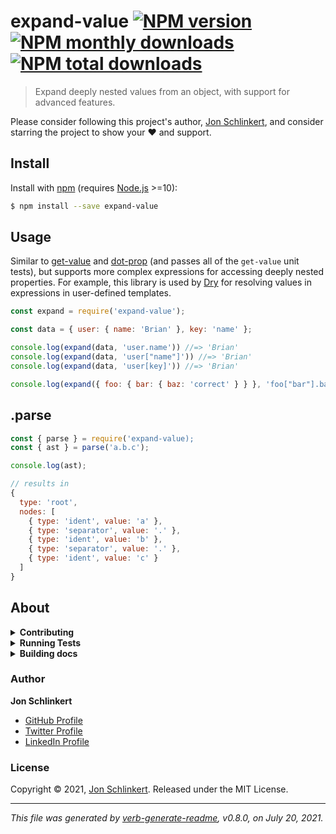 # expand-value [![NPM version](https://img.shields.io/npm/v/expand-value.svg?style=flat)](https://www.npmjs.com/package/expand-value) [![NPM monthly downloads](https://img.shields.io/npm/dm/expand-value.svg?style=flat)](https://npmjs.org/package/expand-value) [![NPM total downloads](https://img.shields.io/npm/dt/expand-value.svg?style=flat)](https://npmjs.org/package/expand-value)

> Expand deeply nested values from an object, with support for advanced features.

Please consider following this project's author, [Jon Schlinkert](https://github.com/jonschlinkert), and consider starring the project to show your :heart: and support.

## Install

Install with [npm](https://www.npmjs.com/) (requires [Node.js](https://nodejs.org/en/) >=10):

```sh
$ npm install --save expand-value
```

## Usage

Similar to [get-value](https://github.com/jonschlinkert/get-value) and [dot-prop](https://github.com/sindresorhus/dot-prop) (and passes all of the `get-value` unit tests), but supports more complex expressions for accessing deeply nested properties. For example, this library is used by [Dry](https://github.com/jonschlinkert/dry) for resolving values in expressions in user-defined templates.

```js
const expand = require('expand-value');

const data = { user: { name: 'Brian' }, key: 'name' };

console.log(expand(data, 'user.name')) //=> 'Brian'
console.log(expand(data, 'user["name"]')) //=> 'Brian'
console.log(expand(data, 'user[key]')) //=> 'Brian'

console.log(expand({ foo: { bar: { baz: 'correct' } } }, 'foo["bar"].baz')); //=> 'correct'
```

## .parse

```js
const { parse } = require('expand-value);
const { ast } = parse('a.b.c');

console.log(ast);

// results in
{
  type: 'root',
  nodes: [
    { type: 'ident', value: 'a' },
    { type: 'separator', value: '.' },
    { type: 'ident', value: 'b' },
    { type: 'separator', value: '.' },
    { type: 'ident', value: 'c' }
  ]
}
```

## About

<details>
<summary><strong>Contributing</strong></summary>

Pull requests and stars are always welcome. For bugs and feature requests, [please create an issue](../../issues/new).

</details>

<details>
<summary><strong>Running Tests</strong></summary>

Running and reviewing unit tests is a great way to get familiarized with a library and its API. You can install dependencies and run tests with the following command:

```sh
$ npm install && npm test
```

</details>

<details>
<summary><strong>Building docs</strong></summary>

_(This project's readme.md is generated by [verb](https://github.com/verbose/verb-generate-readme), please don't edit the readme directly. Any changes to the readme must be made in the [.verb.md](.verb.md) readme template.)_

To generate the readme, run the following command:

```sh
$ npm install -g verbose/verb#dev verb-generate-readme && verb
```

</details>

### Author

**Jon Schlinkert**

* [GitHub Profile](https://github.com/jonschlinkert)
* [Twitter Profile](https://twitter.com/jonschlinkert)
* [LinkedIn Profile](https://linkedin.com/in/jonschlinkert)

### License

Copyright © 2021, [Jon Schlinkert](https://github.com/jonschlinkert).
Released under the MIT License.

***

_This file was generated by [verb-generate-readme](https://github.com/verbose/verb-generate-readme), v0.8.0, on July 20, 2021._